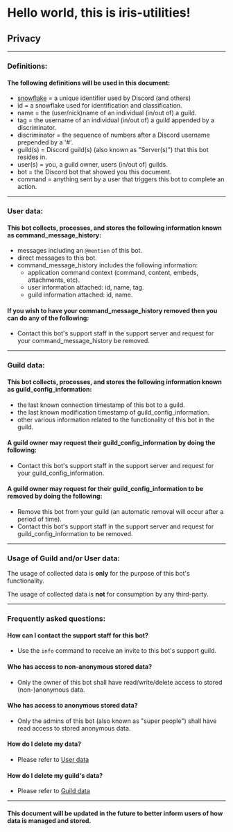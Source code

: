 # Hello world, this is iris-utilities!

## Privacy

---

### Definitions:

#### The following definitions will be used in this document:

- [snowflake](https://discord.com/developers/docs/reference#snowflakes) = a unique identifier used by Discord (and others)
- id = a snowflake used for identification and classification.
- name = the (user/nick)name of an individual (in/out of) a guild.
- tag = the username of an individual (in/out of) a guild appended by a discriminator.
- discriminator = the sequence of numbers after a Discord username prepended by a '#'.
- guild(s) = Discord guild(s) (also known as "Server(s)") that this bot resides in.
- user(s) = you, a guild owner, users (in/out of) guilds.
- bot = the Discord bot that showed you this document.
- command = anything sent by a user that triggers this bot to complete an action.

---

### User data:

#### This bot collects, processes, and stores the following information known as command_message_history:

- messages including an `@mention` of this bot.
- direct messages to this bot.
- command_message_history includes the following information:
    - application command context (command, content, embeds, attachments, etc).
    - user information attached: id, name, tag.
    - guild information attached: id, name.

#### If you wish to have your command_message_history removed then you can do any of the following:

- Contact this bot's support staff in the support server and request for your command_message_history be removed.

---

### Guild data:

#### This bot collects, processes, and stores the following information known as guild_config_information:

- the last known connection timestamp of this bot to a guild.
- the last known modification timestamp of guild_config_information.
- other various information related to the functionality of this bot in the guild.

#### A guild owner may request their guild_config_information by doing the following:

- Contact this bot's support staff in the support server and request for your guild_config_information.

#### A guild owner may request for their guild_config_information to be removed by doing the following:

- Remove this bot from your guild (an automatic removal will occur after a period of time).
- Contact this bot's support staff in the support server and request for guild_config_information to be removed.

---

### Usage of Guild and/or User data:

The usage of collected data is **only** for the purpose of this bot's functionality.

The usage of collected data is **not** for consumption by any third-party.

---

### Frequently asked questions:

#### How can I contact the support staff for this bot?

- Use the `info` command to receive an invite to this bot's support guild.

#### Who has access to non-anonymous stored data?

- Only the owner of this bot shall have read/write/delete access to stored (non-)anonymous data.

#### Who has access to anonymous stored data?

- Only the admins of this bot (also known as "super people") shall have read access to stored anonymous data.

#### How do I delete my data?

- Please refer to [User data](#user-data)

#### How do I delete my guild's data?

- Please refer to [Guild data](#guild-data)

---

#### This document will be updated in the future to better inform users of how data is managed and stored.

